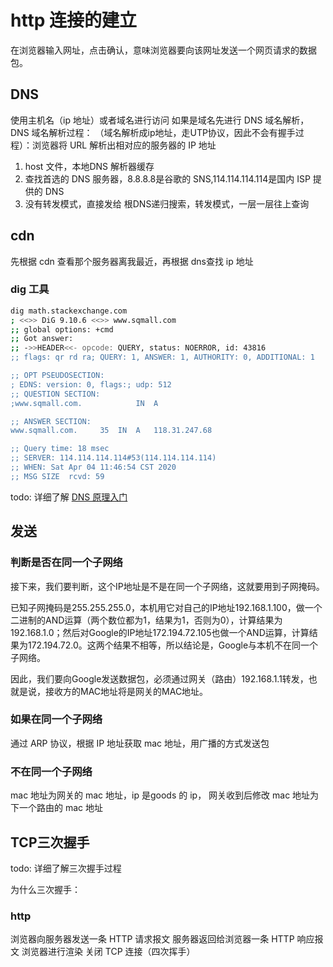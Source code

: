 # http 连接的建立

在浏览器输入网址，点击确认，意味浏览器要向该网址发送一个网页请求的数据包。
## DNS

使用主机名（ip 地址）或者域名进行访问
如果是域名先进行 DNS 域名解析，
DNS 域名解析过程：
（域名解析成ip地址，走UTP协议，因此不会有握手过程）：浏览器将 URL 解析出相对应的服务器的 IP 地址
1. host 文件，本地DNS 解析器缓存
2. 查找首选的 DNS 服务器，8.8.8.8是谷歌的 SNS,114.114.114.114是国内 ISP 提供的 DNS
3. 没有转发模式，直接发给 根DNS递归搜索，转发模式，一层一层往上查询

## cdn
先根据 cdn 查看那个服务器离我最近，再根据 dns查找 ip 地址


### dig 工具
```bash
dig math.stackexchange.com
; <<>> DiG 9.10.6 <<>> www.sqmall.com
;; global options: +cmd
;; Got answer:
;; ->>HEADER<<- opcode: QUERY, status: NOERROR, id: 43816
;; flags: qr rd ra; QUERY: 1, ANSWER: 1, AUTHORITY: 0, ADDITIONAL: 1

;; OPT PSEUDOSECTION:
; EDNS: version: 0, flags:; udp: 512
;; QUESTION SECTION:
;www.sqmall.com.			IN	A

;; ANSWER SECTION:
www.sqmall.com.		35	IN	A	118.31.247.68

;; Query time: 18 msec
;; SERVER: 114.114.114.114#53(114.114.114.114)
;; WHEN: Sat Apr 04 11:46:54 CST 2020
;; MSG SIZE  rcvd: 59
```
todo: 详细了解
[DNS 原理入门](http://www.ruanyifeng.com/blog/2016/06/dns.html)

## 发送
### 判断是否在同一个子网络
接下来，我们要判断，这个IP地址是不是在同一个子网络，这就要用到子网掩码。

已知子网掩码是255.255.255.0，本机用它对自己的IP地址192.168.1.100，做一个二进制的AND运算（两个数位都为1，结果为1，否则为0），计算结果为192.168.1.0；然后对Google的IP地址172.194.72.105也做一个AND运算，计算结果为172.194.72.0。这两个结果不相等，所以结论是，Google与本机不在同一个子网络。

因此，我们要向Google发送数据包，必须通过网关（路由）192.168.1.1转发，也就是说，接收方的MAC地址将是网关的MAC地址。
### 如果在同一个子网络
通过 ARP 协议，根据 IP 地址获取 mac 地址，用广播的方式发送包

### 不在同一个子网络
mac 地址为网关的 mac 地址，ip 是goods 的 ip，
网关收到后修改 mac 地址为下一个路由的 mac 地址

## TCP三次握手
todo: 详细了解三次握手过程

为什么三次握手：

### http
浏览器向服务器发送一条 HTTP 请求报文
服务器返回给浏览器一条 HTTP 响应报文
浏览器进行渲染
关闭 TCP 连接（四次挥手）